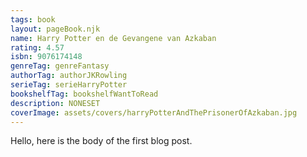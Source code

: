 ```yaml
---
tags: book
layout: pageBook.njk
name: Harry Potter en de Gevangene van Azkaban
rating: 4.57
isbn: 9076174148
genreTag: genreFantasy
authorTag: authorJKRowling
serieTag: serieHarryPotter
bookshelfTag: bookshelfWantToRead
description: NONESET
coverImage: assets/covers/harryPotterAndThePrisonerOfAzkaban.jpg
---
```


Hello, here is the body of the first blog post.